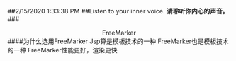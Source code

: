 ##2/15/2020 1:33:38 PM 
##Listen to your inner voice.
**请聆听你内心的声音。**
###<center>FreeMarker</center>
####为什么选用FreeMarker
	Jsp算是模板技术的一种
	FreeMarker也是模板技术的一种
	FreeMarker性能更好，渲染更快